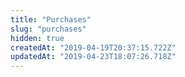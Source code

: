 ```yaml
---
title: "Purchases"
slug: "purchases"
hidden: true
createdAt: "2019-04-19T20:37:15.722Z"
updatedAt: "2019-04-23T18:07:26.718Z"
---
```

